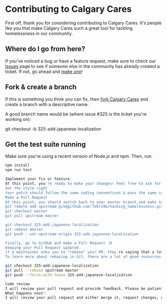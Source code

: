 # Contributing to Calgary Cares

First off, thank you for considering contributing to Calgary Cares. It's people like you that make Calgary Cares such a great tool for tackling homelessness in our community.

## Where do I go from here?

If you've noticed a bug or have a feature request, make sure to check our [Issues](https://github.com/Tekri96/hacking_homelessness/issues) page to see if someone else in the community has already created a ticket. If not, go ahead and [make one](https://github.com/Tekri96/hacking_homelessness/issues/new)!

## Fork & create a branch

If this is something you think you can fix, then [fork Calgary Cares](https://github.com/Tekri96/hacking_homelessness/fork) and create a branch with a descriptive name.

A good branch name would be (where issue #325 is the ticket you're working on):

git checkout -b 325-add-japanese-localization

## Get the test suite running

Make sure you're using a recent version of Node.js and npm. Then, run:

```bash
npm install
npm run test

Implement your fix or feature
At this point, you're ready to make your changes! Feel free to ask for help; everyone is a beginner at first.
Get the style right
Your patch should follow the same coding conventions & pass the same code quality checks as the rest of the project. Run npm run lint to check your code style.
Make a Pull Request
At this point, you should switch back to your master branch and make sure it's up to date with Calgary Cares's master branch:
git remote add upstream git@github.com:Tekri96/hacking_homelessness.git
git checkout master
git pull upstream master

git checkout 325-add-japanese-localization
git rebase master
git push --set-upstream origin 325-add-japanese-localization

Finally, go to GitHub and make a Pull Request :D
Keeping your Pull Request updated
If a maintainer asks you to "rebase" your PR, they're saying that a lot of code has changed, and that you need to update your branch so it's easier to merge.
To learn more about rebasing in Git, there are a lot of good resources but here's the suggested workflow:

git checkout 325-add-japanese-localization
git pull --rebase upstream master
git push --force-with-lease 325-add-japanese-localization

Code review
I will review your pull request and provide feedback. Please be patient as this process can take some time.
What happens next?
I will review your pull request and either merge it, request changes, or close it with an explanation.
